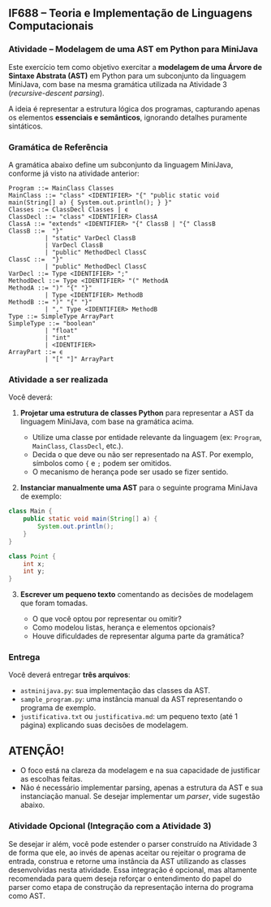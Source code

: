## IF688 – Teoria e Implementação de Linguagens Computacionais

### Atividade – Modelagem de uma AST em Python para MiniJava

Este exercício tem como objetivo exercitar a **modelagem de uma Árvore de Sintaxe Abstrata (AST)** em Python para um subconjunto da linguagem MiniJava, com base na mesma gramática utilizada na Atividade 3 (*recursive-descent parsing*).

A ideia é representar a estrutura lógica dos programas, capturando apenas os elementos **essenciais e semânticos**, ignorando detalhes puramente sintáticos.

### **Gramática de Referência**

A gramática abaixo define um subconjunto da linguagem MiniJava, conforme já visto na atividade anterior:

```ebnf
Program ::= MainClass Classes
MainClass ::= "class" <IDENTIFIER> "{" "public static void main(String[] a) { System.out.println(); } }"
Classes ::= ClassDecl Classes | ϵ
ClassDecl ::= "class" <IDENTIFIER> ClassA
ClassA ::= "extends" <IDENTIFIER> "{" ClassB | "{" ClassB
ClassB ::=  "}"
          | "static" VarDecl ClassB
          | VarDecl ClassB
          | "public" MethodDecl ClassC
ClassC ::=  "}"
          | "public" MethodDecl ClassC
VarDecl ::= Type <IDENTIFIER> ";"
MethodDecl ::= Type <IDENTIFIER> "(" MethodA
MethodA ::= ")" "{" "}"
          | Type <IDENTIFIER> MethodB
MethodB ::= ")" "{" "}"
          | "," Type <IDENTIFIER> MethodB
Type ::= SimpleType ArrayPart
SimpleType ::= "boolean"
          | "float"
          | "int"
          | <IDENTIFIER>
ArrayPart ::= ϵ
          | "[" "]" ArrayPart
```

### **Atividade a ser realizada**

Você deverá:

1. **Projetar uma estrutura de classes Python** para representar a AST da linguagem MiniJava, com base na gramática acima.

   * Utilize uma classe por entidade relevante da linguagem (ex: `Program`, `MainClass`, `ClassDecl`, etc.).
   * Decida o que deve ou não ser representado na AST. Por exemplo, símbolos como `{` e `;` podem ser omitidos.
   * O mecanismo de herança pode ser usado se fizer sentido.

2. **Instanciar manualmente uma AST** para o seguinte programa MiniJava de exemplo:

```java
class Main {
    public static void main(String[] a) {
        System.out.println();
    }
}

class Point {
    int x;
    int y;
}
```

3. **Escrever um pequeno texto** comentando as decisões de modelagem que foram tomadas.

   * O que você optou por representar ou omitir?
   * Como modelou listas, herança e elementos opcionais?
   * Houve dificuldades de representar alguma parte da gramática?

### **Entrega**

Você deverá entregar **três arquivos**:

* `astminijava.py`: sua implementação das classes da AST.
* `sample_program.py`: uma instância manual da AST representando o programa de exemplo.
* `justificativa.txt` ou `justificativa.md`: um pequeno texto (até 1 página) explicando suas decisões de modelagem.


## ATENÇÃO!

* O foco está na clareza da modelagem e na sua capacidade de justificar as escolhas feitas.
* Não é necessário implementar parsing, apenas a estrutura da AST e sua instanciação manual. Se desejar implementar um _parser_, vide sugestão abaixo.

### Atividade Opcional (Integração com a Atividade 3)
Se desejar ir além, você pode estender o parser construído na Atividade 3 de forma que ele, ao invés de apenas aceitar ou rejeitar o programa de entrada, construa e retorne uma instância da AST utilizando as classes desenvolvidas nesta atividade. Essa integração é opcional, mas altamente recomendada para quem deseja reforçar o entendimento do papel do parser como etapa de construção da representação interna do programa como AST.